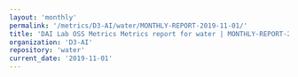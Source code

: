 ```yaml
---
layout: 'monthly'
permalink: '/metrics/D3-AI/water/MONTHLY-REPORT-2019-11-01/'
title: 'DAI Lab OSS Metrics Metrics report for water | MONTHLY-REPORT-2019-11-01'
organization: 'D3-AI'
repository: 'water'
current_date: '2019-11-01'
---
```

